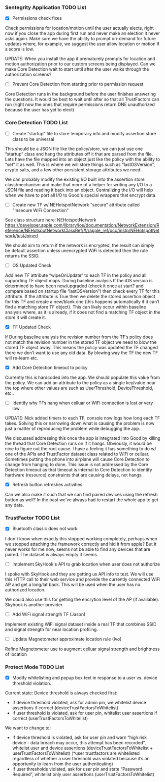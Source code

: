 ### Sentegrity Application TODO List

- [x] Permissions check fixes

Check permissions for location/motion until the user actually elects, right now if you close the app during first run and never make an election it never asks again. Make sure we have the ability to prompt on-demand for future updates where, for example, we suggest the user allow location or motion if a score is low.

UPDATE: When you install the app it prematurely prompts for location and motion authorization prior to our custom screens being displayed. Can we make Core Detection wait to start until after the user walks through the authorization screens?

- [ ] Prevent Core Detection from starting prior to permission request

Core Detection runs in the background before the user finishes answering the questions. It would be best to wait until after so that all TrustFactors can run (right now the ones that require permissions return DNE unauthorized because the user has yet to elect)

### Core Detection TODO List

- [ ] Create “startup” file to store temporary info and modify assertion store class to be universal

This should be a JSON file like the policy/store, we can just use one “startup” class and hang the attributes off it that are parsed from the file. Lets have the file mapped into an object just like the policy with the ability to “set” it as well. This is where we will store things such as “lastOSVersion”, crypto salts, and a few other persistent storage attributes we need.

We can probably modify the existing I/O built into the assertion store class/mechanism and make that more of a helper for writing any I/O to a JSON file and reading it back into an object. Centralizing the I/O will help when we have to port all I/O to Good's special wrappers that encrypt data.


- [ ] Create new TF w/ NEHotspotNetwork "secure" attribute called "Insecure WiFi Connection"

See class structure here: NEHotspotNetwork https://developer.apple.com/library/ios/documentation/NetworkExtension/Reference/NEHotspotNetworkClassRef/#//apple_ref/occ/instp/NEHotspotNetwork/justJoined

We should aim to return if the network is encrypted, the result can simply be default assertion unless unencrypted WiFi is detected then the rule returns the SSID.

- [ ] OS Updated Check

Add new TF attribute “wipeOnUpdate” to each TF in the policy and all supporting TF object maps. During baseline analysis If the iOS version is determined to have been new/upgraded (check it once at start? and compare based on startup file “lastOSVersion”) then check every TF for this attribute. If the attribute is True then we delete the stored assertion object for this TF and create a new/blank one (this happens automatically if it can’t find a matching store TF object). This can likely occur within baseline analysis where, as it is already, if it does not find a matching TF object in the store it will create it. 


- [x] TF Updated Check

If During baseline analysis the revision number from the TF’s policy does not match the revision number in the stored TF object we need to blow the stored TF object away. This means the policy was updated the TF changed there we don’t want to use any old data. By blowing way the TF the new TF will re-learn etc.

- [x] Add Core Detection timeout to policy

Currently this is hardcoded into the app. We should populate this value from the policy. We can add an attribute to the policy as a single key/value near the top where other values are such as UserThreshold, DeviceThreshold, etc..


- [ ] Identify why TFs hang when celluar or WiFi connection is lost or very low

UPDATE: Nick added timers to each TF, console now logs how long each TF takes. Solving this or narrowing down what is causing the problem is now just a matter of reproducing the problem while debugging the app. 

We discussed addressing this once the app is integrated into Good by killing the thread that Core Detection runs on if it hangs. Obviously, it would be nice to figure out the root cause. I have a feeling it has something to do w/ one of the APIs and TrustFactor dataset class related to WiFi or celluar. Sometimes putting the phone into airplane will cause Core Detection to change from hanging to done. This issue is not addressed by the Core Detection timeout as that timeout is internal to Core Detection to identify hardware (resource) constraints that are causing delays, not hangs. 

- [x] Refresh button refreshes activities

Can we also make it such that we can find paired devices using the refresh button as well? In the past we've always had to restart the whole app to get any data.

### TrustFactor TODO List

- [x] Bluetooth classic does not work

I don't know when exactly this stopped working completely, perhaps when we stopped attaching the framework correctly and hid it from apple? But it never works for me now, seems not be able to find any devices that are paired. The dataset is always empty it seems. 

- [ ] Implement SkyHook's API to grab location when user does not authorize

I spoke with SkyHook and they are getting us API info to test. We will use this HTTP call to their web service and provide the currently connected WiFi AP and get a long/lat back. This will be used when the user has no authorized location.

We could also use this for getting the encrytion level of the AP (if available). Skyhook is another provider.

- [ ] Add WiFi signal strength TF (Jason)

Implement existing WiFi signal dataset inside a real TF that combines SSID and signal strength for near location profiling.

- [ ] Update Magnetometer approximate location rule (Ivo)

Refine Magnetometer use to augment celluar signal strength and brightness of location

### Protect Mode TODO List

- [x] Modify whitelisting and popup box text in response  to a user vs. device threshold violation.

Current state:
Device threshold is always checked first:
+ If device threshold violated, ask for admin pin, we whitelist device assertions if correct (deviceTrustFactorsToWhitelist)
+ If user threshold is violated, ask for user pin, whitelist user assertions if correct (userTrustFactorsToWhitelist)

We want to change to:
+ If device threshold is violated, ask for user pin and warn “high risk device - data breach may occur, this attempt has been recorded”, whitelist user and device assertions (deviceTrustFactorsToWhitelist + userTrustFactorsToWhitelist) (*user trustfactors are whitelisted regardless of whether a user threshold was violated because it’s an opportunity to learn from the user authenticating)
+ If user thresholds violated, ask for user pin and state “Password Required”, whitelist only user assertions (userTrustFactorsToWhitelist)
